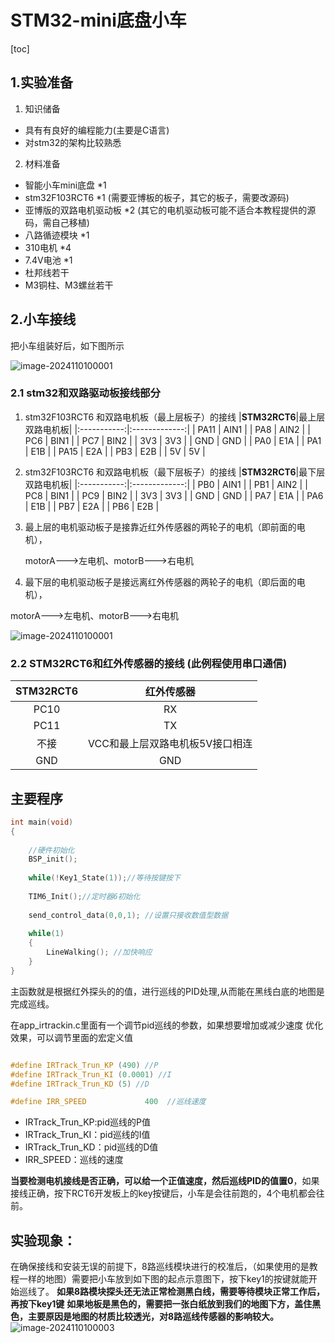 # STM32-mini底盘小车

[toc]

## 1.实验准备
1. 知识储备
- 具有有良好的编程能力(主要是C语言)
- 对stm32的架构比较熟悉

2. 材料准备
- 智能小车mini底盘 *1
- stm32F103RCT6 *1 (需要亚博板的板子，其它的板子，需要改源码)
- 亚博版的双路电机驱动板 *2 (其它的电机驱动板可能不适合本教程提供的源码，需自己移植)
- 八路循迹模块 *1
- 310电机 *4
- 7.4V电池 *1
- 杜邦线若干
- M3铜柱、M3螺丝若干



## 2.小车接线
把小车组装好后，如下图所示

![image-2024110100001](2024110100001.png)


### 2.1 stm32和双路驱动板接线部分
1. stm32F103RCT6 和双路电机板（最上层板子）的接线
|**STM32RCT6**|最上层双路电机板|
|:-----------:|:-------------:|
|     PA11    |      AIN1      |
|     PA8     |      AIN2      |
|     PC6     |      BIN1      |
|     PC7     |      BIN2      |
|     3V3     |      3V3      |
|     GND     |      GND      |
|     PA0     |      E1A      |
|     PA1     |      E1B      |
|     PA15    |      E2A      |
|     PB3     |      E2B      |
| 5V | 5V |

2. stm32F103RCT6 和双路电机板（最下层板子）的接线
|**STM32RCT6**|最下层双路电机板|
|:-----------:|:-------------:|
|     PB0     |      AIN1      |
|     PB1     |      AIN2      |
|     PC8     |      BIN1      |
|     PC9     |      BIN2      |
|     3V3     |      3V3      |
|     GND     |      GND      |
|     PA7     |      E1A      |
|     PA6     |      E1B      |
|     PB7     |      E2A      |
|     PB6     |      E2B      |

3. 最上层的电机驱动板子是接靠近红外传感器的两轮子的电机（即前面的电机），

   motorA--->左电机、motorB--->右电机

4. 最下层的电机驱动板子是接远离红外传感器的两轮子的电机（即后面的电机），

  motorA--->左电机、motorB--->右电机

![image-2024110100001](2024110100001.png)

### 2.2 STM32RCT6和红外传感器的接线 (此例程使用串口通信)
|**STM32RCT6**|   红外传感器   |
|:-----------:|:-------------:|
|     PC10     |       RX      |
|     PC11     |       TX      |
|    不接    | VCC和最上层双路电机板5V接口相连 |
|     GND     |       GND     |


## 主要程序
```C
int main(void)
{		
	
	//硬件初始化
	BSP_init();
	
	while(!Key1_State(1));//等待按键按下
	
	TIM6_Init();//定时器6初始化
		
	send_control_data(0,0,1); //设置只接收数值型数据
	
	while(1)
	{
		LineWalking(); //加快响应
	}
}

```
主函数就是根据红外探头的的值，进行巡线的PID处理,从而能在黑线白底的地图是完成巡线。

在app_irtrackin.c里面有一个调节pid巡线的参数，如果想要增加或减少速度 优化效果，可以调节里面的宏定义值
```C

#define IRTrack_Trun_KP (490) //P
#define IRTrack_Trun_KI (0.0001) //I
#define IRTrack_Trun_KD (5) //D

#define IRR_SPEED 			  400  //巡线速度
```
- IRTrack_Trun_KP:pid巡线的P值
- IRTrack_Trun_KI：pid巡线的I值
- IRTrack_Trun_KD：pid巡线的D值
- IRR_SPEED：巡线的速度


**当要检测电机接线是否正确，可以给一个正值速度，然后巡线PID的值置0**，如果接线正确，按下RCT6开发板上的key按键后，小车是会往前跑的，4个电机都会往前。

## 实验现象：
在确保接线和安装无误的前提下，8路巡线模块进行的校准后，（如果使用的是教程一样的地图）需要把小车放到如下图的起点示意图下，按下key1的按键就能开始巡线了。
**如果8路模块探头还无法正常检测黑白线，需要等待模块正常工作后，再按下key1键**
**如果地板是黑色的，需要把一张白纸放到我们的地图下方，盖住黑色，主要原因是地图的材质比较透光，对8路巡线传感器的影响较大。**
![image-2024110100003](2024110100003.png)

